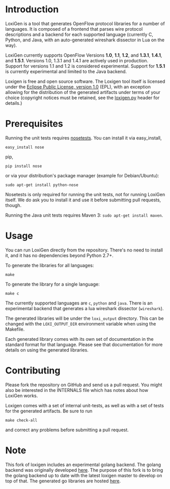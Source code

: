 Introduction
============

LoxiGen is a tool that generates OpenFlow protocol libraries for a number of
languages. It is composed of a frontend that parses wire protocol descriptions
and a backend for each supported language (currently C, Python, and Java, with an
auto-generated wireshark dissector in Lua on the way).

LoxiGen currently supports OpenFlow Versions **1.0**, **1.1**, **1.2**, and **1.3.1**, **1.4.1**, and **1.5.1**.
Versions 1.0, 1.3.1 and 1.4.1 are actively used in production. Support for versions 1.1 and 1.2 is considered experimental.
Support for **1.5.1** is currently experimental and limited to the Java backend.

Loxigen is free and open source software. The Loxigen tool itself is licensed under the [Eclipse Public
License,  version 1.0](http://www.eclipse.org/legal/epl-v10.html) (EPL), with an exception allowing for the distribution of the generated artifacts
under terms of your choice (copyright notices must be retained, see the [loxigen.py](loxigen.py)
header for details.)


Prerequisites
=============

Running the unit tests requires [nosetests](http://nose.readthedocs.org/en/latest/).
You can install it via easy_install,
```
easy_install nose
```
pip,
```
pip install nose
```
or via your distribution's package manager (example for Debian/Ubuntu):
```
sudo apt-get install python-nose
```

Nosetests is only required for running the unit tests, not for running LoxiGen
itself. We do ask you to install it and use it before submitting pull requests,
though.

Running the Java unit tests requires Maven 3: `sudo apt-get install maven`.

Usage
=====

You can run LoxiGen directly from the repository. There's no need to install it,
and it has no dependencies beyond Python 2.7+.

To generate the libraries for all languages:

```
make
```

To generate the library for a single language:

```
make c
```

The currently supported languages are `c`, `python` and `java`. There is an
experimental backend that generates a lua wireshark dissector
(`wireshark`).

The generated libraries will be under the `loxi_output` directory. This can be
changed with the `LOXI_OUTPUT_DIR` environment variable when using the Makefile.

Each generated library comes with its own set of documentation in the standard
format for that language. Please see that documentation for more details on
using the generated libraries.

Contributing
============

Please fork the repository on GitHub and send us a pull request. You might also
be interested in the INTERNALS file which has notes about how LoxiGen works.

Loxigen comes with a set of internal unit-tests, as well as with a set of tests
for the generated artifacts. Be sure to run

```
make check-all
```

and correct any problems before submitting a pull request.

Note
====

This fork of loxigen includes an experimental golang backend.
The golang backend was originally developed [here](https://github.com/lebauce/loxigen/tree/golang).
The purpose of this fork is to bring the golang backend up to date with the latest loxigen master 
to develop on top of that.
The generated go libraries are hosted [here](https://github.com/opencord/goloxi).

